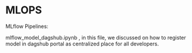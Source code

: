 # MLOPS
MLflow Pipelines:

mlflow_model_dagshub.ipynb , in this file, we discussed on how to register model in dagshub portal as centralized place for all developers.
